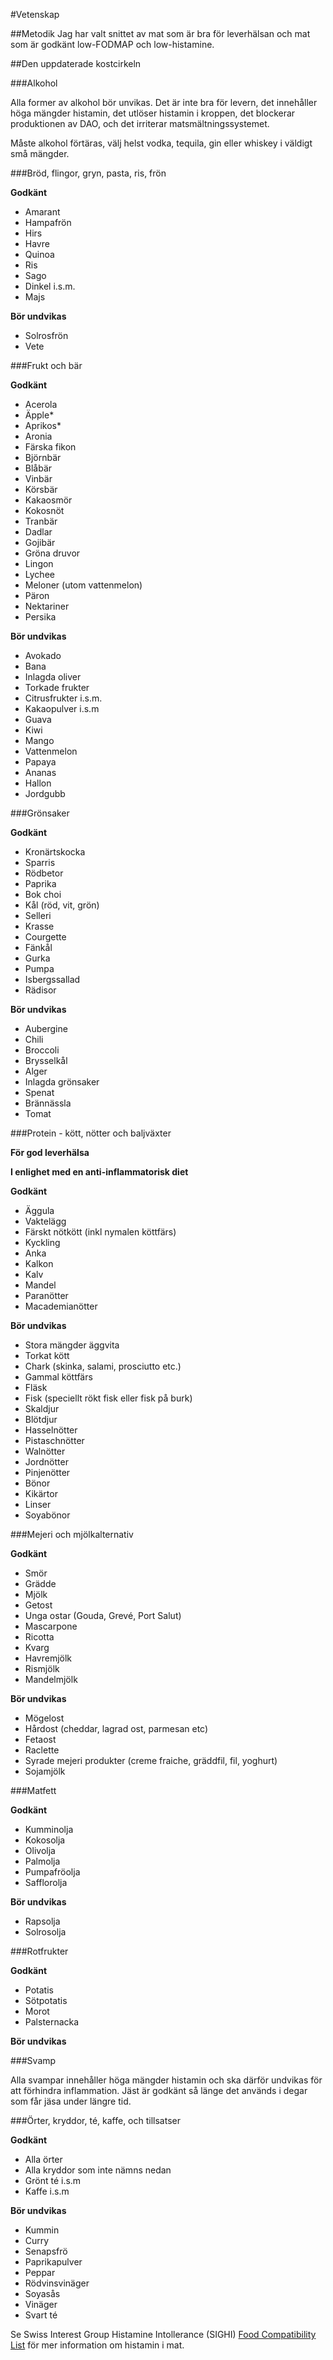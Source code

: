 #Vetenskap

##Metodik
Jag har valt snittet av mat som är bra för leverhälsan och mat som är godkänt low-FODMAP och low-histamine. 


##Den uppdaterade kostcirkeln 

###Alkohol

Alla former av alkohol bör unvikas. Det är inte bra för levern, det innehåller höga mängder histamin, det utlöser histamin i kroppen, det blockerar produktionen av DAO, och det irriterar matsmältningssystemet. 

Måste alkohol förtäras, välj helst vodka, tequila, gin eller whiskey i väldigt små mängder. 

###Bröd, flingor, gryn, pasta, ris, frön

**Godkänt**

- Amarant 
- Hampafrön 
- Hirs
- Havre
- Quinoa
- Ris
- Sago
- Dinkel i.s.m.
- Majs


**Bör undvikas**
- Solrosfrön 
- Vete


###Frukt och bär 

**Godkänt**

- Acerola
- Äpple*
- Aprikos*
- Aronia 
- Färska fikon
- Björnbär
- Blåbär
- Vinbär
- Körsbär
- Kakaosmör
- Kokosnöt 
- Tranbär
- Dadlar 
- Gojibär 
- Gröna druvor 
- Lingon 
- Lychee 
- Meloner (utom vattenmelon)
- Päron
- Nektariner
- Persika


**Bör undvikas**
- Avokado 
- Bana 
- Inlagda oliver
- Torkade frukter 
- Citrusfrukter i.s.m.
- Kakaopulver i.s.m 
- Guava
- Kiwi
- Mango
- Vattenmelon
- Papaya 
- Ananas
- Hallon
- Jordgubb


###Grönsaker

**Godkänt**

- Kronärtskocka 
- Sparris 
- Rödbetor 
- Paprika
- Bok choi
- Kål (röd, vit, grön)
- Selleri
- Krasse
- Courgette
- Fänkål 
- Gurka 
- Pumpa 
- Isbergssallad
- Rädisor

**Bör undvikas**

- Aubergine
- Chili
- Broccoli
- Brysselkål
- Alger
- Inlagda grönsaker 
- Spenat
- Brännässla
- Tomat 



###Protein - kött, nötter och baljväxter

**För god leverhälsa**



**I enlighet med en anti-inflammatorisk diet**

**Godkänt**

- Äggula 
- Vaktelägg
- Färskt nötkött (inkl nymalen köttfärs)
- Kyckling 
- Anka 
- Kalkon
- Kalv
- Mandel 
- Paranötter 
- Macademianötter



**Bör undvikas**

- Stora mängder äggvita
- Torkat kött
- Chark (skinka, salami, prosciutto etc.)
- Gammal köttfärs
- Fläsk
- Fisk (speciellt rökt fisk eller fisk på burk)
- Skaldjur
- Blötdjur
- Hasselnötter
- Pistaschnötter 
- Walnötter
- Jordnötter 
- Pinjenötter
- Bönor 
- Kikärtor
- Linser
- Soyabönor



###Mejeri och mjölkalternativ

**Godkänt**

- Smör 
- Grädde 
- Mjölk
- Getost
- Unga ostar (Gouda, Grevé, Port Salut)
- Mascarpone 
- Ricotta
- Kvarg
- Havremjölk
- Rismjölk 
- Mandelmjölk

**Bör undvikas**

- Mögelost
- Hårdost (cheddar, lagrad ost, parmesan etc)
- Fetaost
- Raclette
- Syrade mejeri produkter (creme fraiche, gräddfil, fil, yoghurt)
- Sojamjölk

###Matfett

**Godkänt**

- Kumminolja
- Kokosolja
- Olivolja
- Palmolja
- Pumpafröolja
- Safflorolja

**Bör undvikas**

- Rapsolja
- Solrosolja 

###Rotfrukter

**Godkänt**

- Potatis
- Sötpotatis
- Morot 
- Palsternacka

**Bör undvikas**

###Svamp 

Alla svampar innehåller höga mängder histamin och ska därför undvikas för att förhindra inflammation. Jäst är godkänt så länge det används i degar som får jäsa under längre tid.


###Örter, kryddor, té, kaffe, och tillsatser 

**Godkänt**
- Alla örter 
- Alla kryddor som inte nämns nedan
- Grönt té i.s.m
- Kaffe i.s.m

**Bör undvikas**
- Kummin 
- Curry 
- Senapsfrö
- Paprikapulver 
- Peppar 
- Rödvinsvinäger 
- Soyasås 
- Vinäger
- Svart té


Se Swiss Interest Group Histamine Intollerance (SIGHI) [Food Compatibility List](https://www.mastzellaktivierung.info/downloads/foodlist/21_FoodList_EN_alphabetic_withCateg.pdf) för mer information om histamin i mat. 


